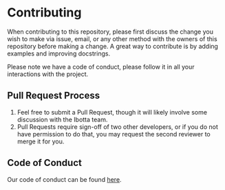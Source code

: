# Contributing

When contributing to this repository, please first discuss the change you wish to make via issue,
email, or any other method with the owners of this repository before making a change. A great
way to contribute is by adding examples and improving docstrings.

Please note we have a code of conduct, please follow it in all your interactions with the project.

## Pull Request Process

1. Feel free to submit a Pull Request, though it will likely involve some discussion with the Ibotta team.
2. Pull Requests require sign-off of two other developers, or if you do not have permission to do that, 
you may request the second reviewer to merge it for you.

## Code of Conduct

Our code of conduct can be found [here](https://github.com/Ibotta/sk-dist/blob/master/CODE_OF_CONDUCT.md).
